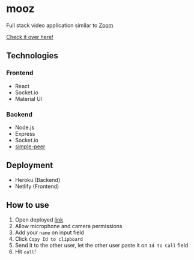 # mooz
Full stack video application similar to [Zoom](https://zoom.us/)

[Check it over here!](https://mooz-web.netlify.app/)

## Technologies

### Frontend
- React
- Socket.io
- Material UI

### Backend
- Node.js
- Express
- Socket.io
- [simple-peer](https://github.com/feross/simple-peer)

## Deployment
- Heroku (Backend)
- Netlify (Frontend)

## How to use
1. Open deployed [link](https://mooz-web.netlify.app/)
2. Allow microphone and camera permissions
3. Add your `name` on input field
4. Click `Copy Id to clipboard`
5. Send it to the other user, let the other user paste it on `Id to Call` field
6. Hit `call`!

